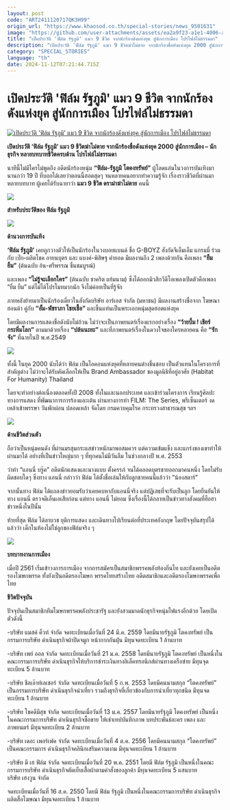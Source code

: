 ```yaml
---
layout: post
code: "ART2411120717QK3H99"
origin_url: "https://www.khaosod.co.th/special-stories/news_9501631"
image: "https://github.com/user-attachments/assets/ea2a9f23-a1e1-4006-a809-6f8d36b93c14"
title: "เปิดประวัติ 'ฟิล์ม รัฐภูมิ' แมว 9 ชีวิต จากนักร้องดังแห่งยุค สู่นักการเมือง โปรไฟล์ไม่ธรรมดา"
description: "เปิดประวัติ 'ฟิล์ม รัฐภูมิ' แมว 9 ชีวิตฆ่าไม่ตาย จากนักร้องชื่อดังแห่งยุค 2000 สู่นักการเมือง - นักธุรกิจ หลายบทบาทชีวิตครบด้าน โปรไฟล์ไม่ธรรมดา"
category: "SPECIAL_STORIES"
language: "th"
date: 2024-11-12T07:21:44.715Z
---
```


# เปิดประวัติ 'ฟิล์ม รัฐภูมิ' แมว 9 ชีวิต จากนักร้องดังแห่งยุค สู่นักการเมือง โปรไฟล์ไม่ธรรมดา

[![เปิดประวัติ 'ฟิล์ม รัฐภูมิ' แมว 9 ชีวิต จากนักร้องดังแห่งยุค สู่นักการเมือง โปรไฟล์ไม่ธรรมดา](https://www.khaosod.co.th/wpapp/uploads/2024/11/film121167-6.jpg "เปิดประวัติ 'ฟิล์ม รัฐภูมิ' แมว 9 ชีวิต จากนักร้องดังแห่งยุค สู่นักการเมือง โปรไฟล์ไม่ธรรมดา")](https://www.khaosod.co.th/wpapp/uploads/2024/11/film121167-6.jpg)

**เปิดประวัติ ‘ฟิล์ม รัฐภูมิ’ แมว 9 ชีวิตฆ่าไม่ตาย จากนักร้องชื่อดังแห่งยุค 2000 สู่นักการเมือง – นักธุรกิจ หลายบทบาทชีวิตครบด้าน โปรไฟล์ไม่ธรรมดา**

นาทีนี้ไม่มีใครไม่พูดถึง อดีตนักร้องหนุ่ม **“ฟิล์ม-รัฐภูมิ โตคงทรัพย์”** ผู้โลดแล่นในวงการบันเทิงมานานกว่า 19 ปี ที่บอกได้เลยว่าตอนนี้ฮอตสุดๆ จนหลายคนอยากทำความรู้จัก เรื่องราวชีวิตที่ผ่านมาหลายบทบาท ผู้เคยได้รับฉายาว่า **แมว 9 ชีวิต ดราม่าฆ่าไม่ตาย** คนนี้



[![](https://www.khaosod.co.th/wpapp/uploads/2024/11/film121167-8.jpg)](https://www.khaosod.co.th/wpapp/uploads/2024/11/film121167-8.jpg)

**สำหรับประวัติของ ฟิล์ม รัฐภูมิ**



[![](https://www.khaosod.co.th/wpapp/uploads/2024/11/film121167.jpg)](https://www.khaosod.co.th/wpapp/uploads/2024/11/film121167.jpg)



**ด้านวงการบันเทิง**

**‘ฟิล์ม รัฐภูมิ’** เคยถูกวางตัวให้เป็นนักร้องในวงบอยแบนด์ ชื่อ G-BOYZ สังกัดจีเอ็มเอ็ม แกรมมี่ ร่วมกับ เป๊ก-ผลิตโชค อายนบุตร และ แบงค์-พิสิษฐ คำยอด มีผลงานถึง 2 เพลงด้วยกัน คือเพลง **“ยิ้ม ยิ้ม”** (ต้นฉบับ อ้น-ศรีพรรณ ชื่นชมบูรณ์)

และเพลง **“ไม่รู้จะเลือกใคร”** (ต้นฉบับ ชาคริต แย้มนาม) ซึ่งได้ออกมิวสิกวีดีโอเพลงเปิดตัวคือเพลง “ยิ้ม ยิ้ม” แต่ไม่ได้โปรโมทมากนัก จึงไม่ค่อยเป็นที่รู้จัก

ภายหลังย้ายมาเป็นนักร้องเดี่ยวในสังกัดบริษัท อาร์เอส จำกัด (มหาชน) มีผลงานสร้างชื่อจาก โฆษณาฮอนด้า คู่กับ **“อั้ม-พัชราภา ไชยเชื้อ”** และขึ้นแท่นเป็นพระเอกหนุ่มสุดฮอตแห่งยุค

โดยมีผลงานการแสดงชื่อดังนับไม่ถ้วน ไม่ว่าจะเป็นภาพยนตร์เรื่องแรกอย่างเรื่อง **“ว้ายบึ้ม ! เชียร์กระหึ่มโลก”** ตามมาด้วยเรื่อง **“ปล้นนะยะ”** และที่ภาพยนตร์เรื่องในดวงใจของใครหลายคน คือ **“รักจัง”** ที่ฉายในปี พ.ศ.2549

[![](https://www.khaosod.co.th/wpapp/uploads/2024/11/film121167-11.jpg)](https://www.khaosod.co.th/wpapp/uploads/2024/11/film121167-11.jpg)

ทั้งนี้ ในยุค 2000 นับได้ว่า ฟิล์ม เป็นไอคอนแห่งยุคที่หลายคนต่างชื่นชอบ เป็นตัวแทนในโครงการที่สำคัญต่าง ไม่ว่าจะได้รับคัดเลือกให้เป็น Brand Ambassador ของมูลนิธิที่อยู่อาศัย (Habitat For Humanity) Thailand

โดยจะทำอย่างต่อเนื่องตลอดทั้งปี 2008 ทั้งในและนอกประเทศ และเข้าร่วมโครงการ เรียนรู้ศิลปะทางการแสดง ที่พัฒนาการการร้องและเต้น ผ่านทางการทำ FILM: The Series, พรีเซ็นเตอร์ งดเหล้าเข้าพรรษา วันพักผ่อน ปลอดเหล้า จัดโดย กรมควบคุมโรค กระทรวงสาธารณสุข ฯลฯ

[![](https://www.khaosod.co.th/wpapp/uploads/2024/11/film121167-9.jpg)](https://www.khaosod.co.th/wpapp/uploads/2024/11/film121167-9.jpg)

**ด้านชีวิตส่วนตัว**

ถือว่าเป็นหนุ่มคนดัง ที่ผ่านมรสุมกระแสข่าวหนักมาพอสมควร แต่ความเข้มแข็ง และแกร่งของเขาทำให้ผ่านมาได้ อย่างที่เป็นข่าวใหญ่มาก ๆ ที่ทุกคนไม่มีวันลืม ในช่วงกลางปี พ.ศ. 2553

ว่าทำ “แอนนี่ บรู๊ค” อดีตนักแสดงและนางแบบ ตั้งครรภ์ จนได้คลอดบุตรชายออกมาคนหนึ่ง โดยไม่รับผิดชอบใดๆ ซึ่งทาง แอนนี่ กล่าวว่า ฟิล์ม ได้ตั้งชื่อเล่นให้กับลูกชายคนนี้แล้วว่า “น้องสตาร์”

จากนั้นทาง ฟิล์ม ได้แถลงข่าวยอมรับว่าเคยคบหากับแอนนี่จริง แต่ปฏิเสธที่จะรับเป็นลูก โดยยืนยันให้ทาง แอนนี่ ตรวจดีเอ็นเอเสียก่อน แต่ทาง แอนนี่ ไม่ยอม ซึ่งเรื่องนี้ได้กลายเป็นข่าวทางสังคมที่ฮือฮาข่าวหนึ่งในปีนั้น

ท้ายที่สุด ฟิล์ม ได้ลาบวช ยุติการแสดง และเดินทางไปเรียนต่อที่ประเทศอังกฤษ โดยปัจจุบันสรุปได้แล้วว่า เด็กในท้องไม่ใช่ลูกของฟิล์มจริง ๆ

[![](https://www.khaosod.co.th/wpapp/uploads/2024/11/film121167-12.jpg)](https://www.khaosod.co.th/wpapp/uploads/2024/11/film121167-12.jpg)

**บทบาทงานการเมือง**

เมื่อปี 2561 เริ่มเข้าวงการการเมือง จากการสมัครเป็นสมาชิกพรรคพลังท้องถิ่นไท และยังเคยเป็นอดีตรองโฆษกพรรค ทั้งยังเป็นอดีตรองโฆษก พรรคไทยสร้างไทย อดีตสมาชิกและอดีตรองโฆษกพรรคเพื่อไทย

**ชีวิตปัจจุบัน**

ปัจจุบันเป็นสมาชิกทีมโฆษกพรรคพลังประชารัฐ และยังสวมมาดนักธุรกิจหนุ่มไฟแรงอีกด้วย โดยเปิดตัวดังนี้

\-บริษัท แมสค์ คิ้วท์ จำกัด จดทะเบียนเมื่อวันที่ 24 มี.ค. 2559 โดยมีนายรัฐภูมิ โตคงทรัพย์ เป็นกรรมการบริษัท ดำเนินธุรกิจผ้าปิดจมูก หน้ากากกันฝุ่น มีทุนจดทะเบียน 1 ล้านบาท

\-บริษัท เพย์ ออล จำกัด จดทะเบียนเมื่อวันที่ 21 ม.ค. 2558 โดยมีนายรัฐภูมิ โตคงทรัพย์ เป็นหนึ่งในคณะกรรมการบริษัท ดำเนินธุรกิจให้บริการชำระเงินทางอิเล็คทรอนิกส์ผ่านทางเครือข่าย มีทุนจุดทะเบียน 5 ล้านบาท

\-บริษัท ชีลเอ๊าท์เลเชอร์ จำกัด จดทะเบียนเมื่อวันที่ 5 ก.พ. 2553 โดยมีคนนามสกุล “โตคงทรัพย์” เป็นกรรมการบริษัท ดำเนินธุรกิจนำเที่ยว รวมถึงธุรกิจที่เกี่ยวข้องกับการนำเที่ยวทุกชนิด มีทุนจดทะเบียน 1 ล้านบาท

\-บริษัท โชคดีมีสุข จำกัด จดทะเบียนเมื่อวันที่ 13 ม.ค. 2557 โดยมีนายรัฐภูมิ โตคงทรัพย์ เป็นหนึ่งในคณะกรรมการบริษัท ดำเนินธุรกิจซื้อขาย ให้เช่าเทปบันทึกภาพ บทประพันธ์ละคร เพลง และภาพยนตร์ มีทุนจดทะเบียน 2 ล้านบาท

\-บริษัท เดอะ เพอร์เฟค จำกัด จดทะเบียนเมื่อวันที่ 4 ต.ค. 2556 โดยมีคนนามสกุล “โตคงทรัพย์” เป็นคณะกรรมการ ดำเนินธุรกิจคลินิกเสริมความงาม มีทุนจดทะเบียน 1 ล้านบาท

\-บริษัท มี เฮ ฟิล์ม จำกัด จดทะเบียนเมื่อวันที่ 20 พ.ค. 2551 โดยมี ฟิล์ม รัฐภูมิ เป็นหนึ่งในคณะกรรมการบริษัท ดำเนินธุรกิจตัดเย็บเสื้อผ้าตามคำสั่งของลูกค้า มีทุนจดทะเบียน 5 แสนบาท  
บริษัท เฮงวูน จำกัด

จดทะเบียนเมื่อวันที่ 16 ส.ค. 2550 โดยมี ฟิล์ม รัฐภูมิ เป็นหนึ่งในคณะกรรมการบริษัท ดำเนินธุรกิจผลิตสื่อโฆษณา มีทุนจดทะเบียน 1 ล้านบาท